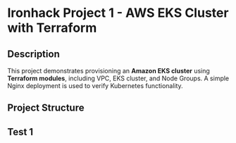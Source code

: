 # Ironhack Project 1 - AWS EKS Cluster with Terraform

## Description
This project demonstrates provisioning an **Amazon EKS cluster** using **Terraform modules**, including VPC, EKS cluster, and Node Groups. A simple Nginx deployment is used to verify Kubernetes functionality.

## Project Structure

## Test 1

